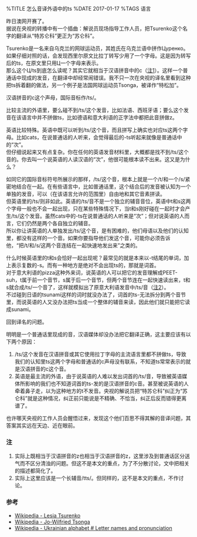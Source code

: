 %TITLE 怎么音译外语中的ts
%DATE 2017-01-17
%TAGS 语言

昨日澳网开赛了。  
据说在央视的转播中有一个插曲：解说员现场指导工作人员，把Tsurenko这个名字的翻译从“特苏仑科”更正为“苏仑科”。

Tsurenko是一名来自乌克兰的网球运动员，其姓氏在乌克兰语中拼作Цуренко。如果仔细对照的话，会发现西里尔原文比拉丁转写少用了一个字母。这是因为转写后的ts，在原文里只用Ц一个字母来表示。  
那么这个Ц/ts到底怎么读呢？其实它就相当于汉语拼音中的c（<a href="#comment1">注1</a>）。这样一个普通话中现成的发音，在翻译中却经常闹错误。我不只一次在央视的译名里看到这种把ts拆着翻的做法，另一个例子是法国网球运动员Tsonga，被译作“特松加”。

汉语拼音的c这个声母，国际音标作/ts/。

比较主流的外语里，要么碰不到/ts/这个发音，比如法语、西班牙语；要么这个发音在该语言中并不拼做ts，比如德语和意大利语的正字法中都把此音拼做z。

英语比较特殊。英语中既可以听到/ts/这个音，而且拼写上确实也对应ts这两个字母。比如cats，在说普通话的人听来，会觉得最后的-ts听起来就像是普通话中的“次”。  
但仔细说起来又有点复杂。你在任何的英语发音材料里，大概都是找不到/ts/这个音的。你去叫一个说英语的人读汉语的“次”，他很可能根本读不出来。这又是为什么？

如同它的国际音标符号所展示的那样，/ts/这个音，根本上就是一个/t/和一个/s/紧密地结合在一起。在有些语言中，比如普通话里，这个结合后的发音被认知为一个单独的发音，可以（在该语言允许的范围里）自由地和其它音素拼读。  
但英语里的/ts/则非如此。英语的/ts/音不是一个独立的辅音音位，英语中t和s这两个字母一般也不会一起出现，只在某些特殊情况下，当t和s刚好碰在一起时才会产生/ts/这个发音。虽然cats中的-ts在说普通话的人听来是“次”；但对说英语的人而言，它们仍然是两个各自独立的辅音。  
所以你让讲英语的人单独发出/ts/这个音，是有困难的，他们母语以及他们的认知里，都没有这样的一个音。如果你要指导他们发这个音，可能你必须告诉他，“把/t/和/s/这两个音连结在一起快速地发出来”之类的。

什么时候英语里的t和s会恰好一起出现呢？最常见的就是本来以-t结尾的单词，加上表示复数的-s。而有一种地方是绝对不会出现ts的，那就是词首。  
对于意大利语的pizza这种外来词，说英语的人可以把它的发音理解成PEET-suh，t属于前一个音节，s属于后一个音节，但两个音节连在一起快速读出来，t和s就合成/ts/一个音了，这样就模拟出了原意大利语发音中/ts/音（<a href="#comment2">注2</a>）。  
不过碰到日语的tsunami这样的词时就没办法了，词首的ts-无法拆分到两个音节里，而说英语的人又没办法把ts当成一个整体的辅音来读，因此他们就只能把它读成sunami。

回到译名的问题。  

明明是一个普通话里现成的音，汉语媒体却没办法把它翻译正确，这主要应该有以下两个原因：
1. /ts/这个发音在汉语拼音或其它使用拉丁字母的主流语言里都不拼做ts，导致我们的认知里ts这两个字母和普通话的c声母没有联系，不知道ts常常表示的就是汉语拼音的c这个音。
2. 英语是最主流的外语，由于说英语的人难以发出词首的/ts/音，导致被英语媒体所影响的我们也不知道词首的ts-发的是汉语拼音的c音。甚至被说英语的人牵着鼻子走，以为这种地方的t不发音。央视的解说员把“特苏仑科”纠正为“苏仑科”就是这种情况，纠正前只能说是不精确、不恰当，纠正后反而错得更离谱了。

也许哪天央视的工作人员会醒悟过来，发现这个他们百思不得其解的音译问题，其答案其实远在天边、近在眼前。

### 注
<ol>
<li id="comment1">实际上既相当于汉语拼音的z也相当于汉语拼音的z，这里涉及到普通话区分送气而不区分清浊的问题。但这不是本文的重点，为了不分散讨论，文中把相关的描述都简化了。</li>
<li id="comment2">实际上这里应该是一个长辅音/tts/。但同样的，这不是本文的重点，不作讨论。</li>
</ol>

### 参考
* [Wikipedia - Lesia Tsurenko](https://en.wikipedia.org/wiki/Lesia_Tsurenko)
* [Wikipedia - Jo-Wilfried Tsonga](https://en.wikipedia.org/wiki/Jo-Wilfried_Tsonga)
* [Wikipedia - Ukrainian alphabet # Letter names and pronunciation](https://en.wikipedia.org/wiki/Ukrainian_alphabet#Letter_names_and_pronunciation)